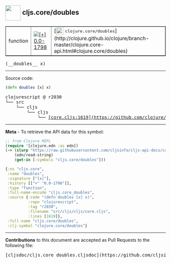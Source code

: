 ## <img width="48px" valign="middle" src="http://i.imgur.com/Hi20huC.png"> cljs.core/doubles

 <table border="1">
<tr>

<td>function</td>
<td><a href="https://github.com/cljsinfo/cljs-api-docs/tree/0.0-1798"><img valign="middle" alt="[+] 0.0-1798" src="https://img.shields.io/badge/+-0.0--1798-lightgrey.svg"></a> </td>
<td>
[<img height="24px" valign="middle" src="http://i.imgur.com/1GjPKvB.png"> <samp>clojure.core/doubles</samp>](http://clojure.github.io/clojure/branch-master/clojure.core-api.html#clojure.core/doubles)
</td>
</tr>
</table>

 <samp>
(__doubles__ x)<br>
</samp>

---





Source code:

```clj
(defn doubles [x] x)
```

 <pre>
clojurescript @ r2030
└── src
    └── cljs
        └── cljs
            └── <ins>[core.cljs:1619](https://github.com/clojure/clojurescript/blob/r2030/src/cljs/cljs/core.cljs#L1619)</ins>
</pre>


---

__Meta__ - To retrieve the API data for this symbol:

```clj
;; from Clojure REPL
(require '[clojure.edn :as edn])
(-> (slurp "https://raw.githubusercontent.com/cljsinfo/cljs-api-docs/catalog/cljs-api.edn")
    (edn/read-string)
    (get-in [:symbols "cljs.core/doubles"]))
```

```clj
{:ns "cljs.core",
 :name "doubles",
 :signature ["[x]"],
 :history [["+" "0.0-1798"]],
 :type "function",
 :full-name-encode "cljs.core_doubles",
 :source {:code "(defn doubles [x] x)",
          :repo "clojurescript",
          :tag "r2030",
          :filename "src/cljs/cljs/core.cljs",
          :lines [1619]},
 :full-name "cljs.core/doubles",
 :clj-symbol "clojure.core/doubles"}

```

---

__Contributions__ to this document are accepted as Pull Requests to the following file:

 <pre>
[cljsdoc/cljs.core_doubles.cljsdoc](https://github.com/cljsinfo/cljs-api-docs/blob/master/cljsdoc/cljs.core_doubles.cljsdoc)
</pre>

